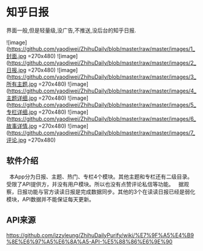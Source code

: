 # 知乎日报

界面一般,但是轻量级,没广告,不推送,没后台的知乎日报.

![image](https://github.com/yaodiwei/ZhihuDaily/blob/master/raw/master/images/1_封面.jpg =270x480)
![image](https://github.com/yaodiwei/ZhihuDaily/blob/master/raw/master/images/2_日报.jpg =270x480)
![image](https://github.com/yaodiwei/ZhihuDaily/blob/master/raw/master/images/3_所有主题.jpg =270x480)
![image](https://github.com/yaodiwei/ZhihuDaily/blob/master/raw/master/images/4_主题详细.jpg =270x480)
![image](https://github.com/yaodiwei/ZhihuDaily/blob/master/raw/master/images/5_专栏详细.jpg =270x480)
![image](https://github.com/yaodiwei/ZhihuDaily/blob/master/raw/master/images/6_故事详情.jpg =270x480)
![image](https://github.com/yaodiwei/ZhihuDaily/blob/master/raw/master/images/7_评论.jpg =270x480)

## 软件介绍

&nbsp;&nbsp;本App分为日报、主题、热门、专栏4个模块。其他主题和专栏还有二级目录。受限了API提供方，并没有用户模块。所以也没有点赞评论私信等功能。
&nbsp;&nbsp;据观察，日报功能与官方读读日报是完成数据同步。其他的3个在读读日报已经是弱化模块，API数据并不能保证每天更新。

## API来源
https://github.com/izzyleung/ZhihuDailyPurify/wiki/%E7%9F%A5%E4%B9%8E%E6%97%A5%E6%8A%A5-API-%E5%88%86%E6%9E%90
